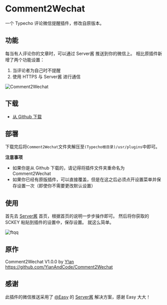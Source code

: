 # Comment2Wechat
一个 Typecho 评论微信提醒插件，修改自原版本。

## 功能
每当有人评论你的文章时，可以通过 Server酱 推送到你的微信上。
相比原插件新增了两个功能设置：
1. 当评论者为自己时不提醒
1. 使用 HTTPS 与 Server酱 进行通信

![Comment2Wechat](https://lolico.moe/usr/uploads/2017/10/1645816248.png)

## 下载
- [从 Github 下载](https://github.com/YKilin/Comment2Wechat/archive/master.zip "从 Github 下载")

## 部署
下载完后将`Comment2Wechat`文件夹解压至`(Typecho根目录)/usr/plugins`中即可。

**注意事项**
- 如果你是从 Github 下载的，请记得将插件文件夹重命名为 Comment2Wechat
- 如果你已经有原版插件，可以直接覆盖，但是在这之后必须点开设置菜单并保存设置一次（即使你不需要更改默认设置）

## 使用
首先去 [Server酱](https://sc.ftqq.com/ "Server酱") 首页，根据首页的说明一步步操作即可。
然后将你获取的 SCKEY 粘贴到插件的设置中，保存设置。
就这么简单。

![ftqq](https://lolico.moe/usr/uploads/2017/10/3737715179.jpg)

## 原作
Comment2Wechat V1.0.0 by [Y!an](https://yian.me "Y!an")
https://github.com/YianAndCode/Comment2Wechat

## 感谢
此插件的微信推送采用了 [@Easy](https://www.weibo.com/easy) 的 [Server酱](https://sc.ftqq.com/) 解决方案，感谢 Easy 大大！
